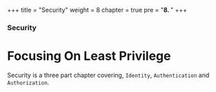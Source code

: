 +++
title = "Security"
weight = 8
chapter = true
pre = "<b>8. </b>"
+++

### Security

# Focusing On Least Privilege

Security is a three part chapter covering, `Identity`, `Authentication` and `Authorization`.